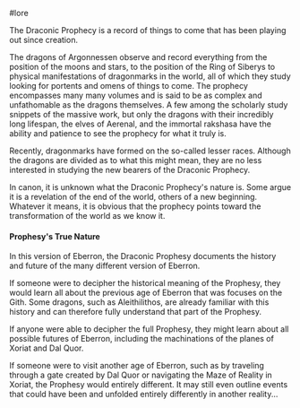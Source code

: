 #lore 

The Draconic Prophecy is a record of things to come that has been playing out since creation.

The dragons of Argonnessen observe and record everything from the position of the moons and stars, to the position of the Ring of Siberys to physical manifestations of dragonmarks in the world, all of which they study looking for portents and omens of things to come. The prophecy encompasses many many volumes and is said to be as complex and unfathomable as the dragons themselves. A few among the scholarly study snippets of the massive work, but only the dragons with their incredibly long lifespan, the elves of Aerenal, and the immortal rakshasa have the ability and patience to see the prophecy for what it truly is.

Recently, dragonmarks have formed on the so-called lesser races. Although the dragons are divided as to what this might mean, they are no less interested in studying the new bearers of the Draconic Prophecy.

In canon, it is unknown what the Draconic Prophecy's nature is. Some argue it is a revelation of the end of the world, others of a new beginning. Whatever it means, it is obvious that the prophecy points toward the transformation of the world as we know it.

#### Prophesy's True Nature
In this version of Eberron, the Draconic Prophesy documents the history and future of the many different version of Eberron.

If someone were to decipher the historical meaning of the Prophesy, they would learn all about the previous age of Eberron that was focuses on the Gith. Some dragons, such as Aleithilithos, are already familiar with this history and can therefore fully understand that part of the Prophesy.

If anyone were able to decipher the full Prophesy, they might learn about all possible futures of Eberron, including the machinations of the planes of Xoriat and Dal Quor.

If someone were to visit another age of Eberron, such as by traveling through a gate created by Dal Quor or navigating the Maze of Reality in Xoriat, the Prophesy would entirely different. It may still even outline events that could have been and unfolded entirely differently in another reality...